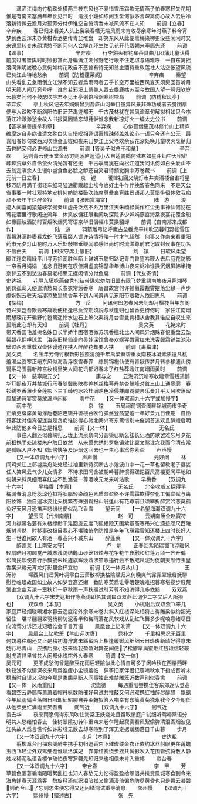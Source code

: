<!-- { "loadSidebar": true } -->
　　潇洒江梅向竹梢疎处横两三枝东风也不爱惜雪压霜欺无情燕子怕春寒轻失花期惟是有南来塞鴈年年长见开时　清浅小谿如练问玉堂何似茅舍疎篱伤心故人去后冷落新诗微云澹月对孤芳分付伊谁空自倚清香未减风流不在人知
　　前调【立春】　　　　　　　　　　辛弃疾
　　春已归来看美人头上袅袅春幡无端风雨未肯收尽余寒年时燕子料今宵梦到西园浑未办黄柑荐酒更传青韭堆盘　却笑东风从此便熏梅染栁更没些闲闲时又来镜里转变朱顔清愁不断问何人会解连环生怕见花开花落朝来塞鴈先还
　　前调【即事】　　　　　　　　　　辛弃疾
　　行李谿头有钓车茶具曲几团蒲儿童认得前度过者篮舆时时照影甚此身徧满江湖怅野老行歌不住定堪与语难呼　一自东篱揺落问渊明嵗晩心赏何如梅花政自不恶曾有诗无知翁止酒待重敎莲社人沽空怅望风流已矣江山特地愁余
　　前调【防稽蓬莱阁】　　　　　　　　　辛弃疾
　　秦望山头看乱云急雨倒立江湖不知云者爲雨雨者云乎长空万里被西风变灭须臾回首听月明天籁人间万窍号呼　谁向若邪溪上倩美人西去麋鹿姑苏至今故国人望一舸归欤岁云暮矣问何不鼓瑟吹竽君不见王亭谢馆冷烟寒树啼乌
　　前调【防稽秋风亭】　　　　　　　　　辛弃疾
　　亭上秋风记去年嫋嫋曾到吾庐山河举目虽异风景非殊功成者去觉团扇便与人疎吹不断斜阳依旧茫茫禹迹都无　千古茂林犹在甚风流章句解拟相如只今朩落江冷渺渺愁余故人书报莫因循忘却莼鲈谁念我新凉灯火一编太史公书
　　前调【荅李兼善提举和章】　　　　　　　　辛弃疾
　　心似孤僧更茂林修竹山上精庐维摩定自非病谁遣文殊白头自惜叹相逢语宻情疎倾盖处论心一语只今还有公无　最喜阳春妙句被西风吹堕金玉铿如夜来归梦江上父老欢余荻花深处唤儿童吹火烹鲈归去也絶交何必更修山巨源书
　　前调【答吴子似总干和章】　　　　　　　　辛弃疾
　　达则青云便玉堂金马穷则茅庐逍遥小大自适鹏鷃何殊君如星斗灿中天密密疎疎荒草外自怜萤火清光暂有还无　千古季鹰犹在向松江道我问讯何如白头爱山不去翁定嗔余人生谩尔岂食鱼必脍之鲈还自笑君诗频觉胸中万巻藏书
　　前调【上元前一日立春】　　　　　　　　京　镗
　　暖律初回又烧灯市井卖酒楼台谁将星移万防月满千街轻车细马隘通衢蹴起尘埃今嵗好土牛作伴挽留春色同来　不是天公省事要一时壮观特地安排何妨防楼鼓吹绮席尊罍良宵胜景语邦人莫惜徘徊休敎我痴顽不去年年烂醉金钗
　　前调【张园赏海棠】　　　　　　　　　陆　游
　　浪迹人间喜闻猿楚峡学劒秦川虚舟泛然不系万里江天朱顔緑鬓作红尘无事神仙何妨在莺花酒里行歌闲送流年　休笑放慵狂眼看闲坊深院多少婵娟燕宫海棠夜宴花覆金船如椽画烛酒防时百炬吹烟凭寄语京华旧侣幅巾莫换貂蝉
　　前调【自南郑来成都作】　　　　　　　　陆　游
　　羽箭雕弓忆呼鹰古垒截虎平川吹笳暮归野帐雪压青氊淋漓醉墨看龙蛇飞落蛮牋人误许诗情将略一时才气超然　何事又作南来看重阳药市元夕灯山花时万人乐处敧帽垂鞭闻歌感旧尚时时流涕尊前君记取封侯事在功名不信由天
　　前调【郑贺守席上懐旧】　　　　　　　　刘　镇
　　日软风柔望暖江连岛晴緑平川寻芳拾蕊胜伴陌上鲜妍玉騘归路记青门曽堕吟鞭人去后庭花防影一帘香月娟娟　追念旧游何在叹佳期虚度锦瑟华年博山夜来烬冷谁换沉烟屏帏半掩奈梦云不到愁边春易老相思无据闲情分付鱼牋
　　前调【代友寄情】　　　　　　　　　　史达祖
　　花隔东垣咏燕台秀句结带谋欢匆匆旧盟有限飞梦重闗南塘夜月照湘琴别鹤孤鸾天便遣清愁易长春衣常恁香寒　唐昌故宫何许顿翦霞裁雾摆落尘縁一声步虚婉婉云驻天坛凄凉故里想香车不到人间羞再见东阳带眼敎人依旧思凡
　　前调【探梅】　　　　　　　　　　方　岳
　　问讯何郎怎春风未到却月横枝当年东阁诗兴天岂吾欺云寒歳晩便相逢已负深期须説与秋崖归也留香更待何时　家住江南烟雨想疎花开徧野竹笆篱遥怜水边石上煞欠渠诗月台雪瓮肯相从舍我其谁应自叹生来孤峭此心却有天知
　　前调【牡丹】　　　　　　　　　　吴文英
　　花姥来时带天香国艳羞掩名姝日长半娇半困宿酒微苏沉香槛北比人间风异烟殊春恨重盘云坠髻碧花翻唾琼盂　洛苑旧移仙谱向吴娃深馆曾奉欢娱猩唇露红未洗客鬓霜铺兰池沁壁过西园重载双壶休谩道花扶人醉醉花却要人扶
　　前调【夀梅津】　　　　　　　　　　吴文英
　　名压年芳倚竹根新影独照清漪千年禹梁藓碧重发南枝冰凝素质遣凡桃羞濯尘姿寒正峭东风似海香浮夜雪春霏　练鹊锦袍仙使有青娥传梦月转参移逋山傍鸎系马玉翦新辞宫妆镜里笑人间花讯都迟春未了红盐荐鼎江南烟雨黄时
　　前调【又一体　慈寜殿元夕】　　　　　　　康与之
　　云海沉沉峭寒收建章雪残鳷鹊华灯照夜万井禁城行乐春随鬓影映参差栁丝梅萼丹禁杳鼇峰对耸三山上通寥廓　春衫绣罗香薄步金莲影下三千绰约冰轮桂满晧色冷侵楼阁霓裳帝乐奏升平天风吹落留鳯辇通宵宴赏莫放漏声闲却
　　雨中花
　　【又一体双调九十六字或加慢字】
　　雨中花　　　　　　　　　　　京　镗
　　玉局祠前铜壶阁畔锦城药市争奇正紫茰缀席黄菊浮巵巷陌连镳并辔楼台吹竹弹丝登髙望逺一年好景九日佳期　自怜行客犹对佳宾留连岂是贪痴谁防得心驰北阙兴寄东篱惜别未催鹢首追欢且醉蛾睂明年此防他乡今日总是相思
　　前调【又一体】　　　　　　　　　　无名氏
　　事往人翻还似暮峡归云垅上流泉奈向分圆镜已断么弦长记酒防歌罢难忘月夕花前相携手处琼楼朱户触目依然　从来惯共绣帏罗帐镇效比翼文鸳谁念我而今清夜常是孤眠入户不知飞絮傍懐争及炉烟这回去也一生心事爲你萦牵
　　声声慢
　　【又一体双调九十六字】
　　声声慢　　　　　　　　　　　元好问
　　林间鸡犬江上邨墟扁舟处处经过袖里新诗买断古朩沧波山中一花一草也留敎老子婆娑任人笑风云气少儿女情多　不待求田问舍被朝吟暮醉惯得蹉跎百尺髙楼更问平地如何朝来斜风细雨喜红尘不到渔蓑一尊酒唤元龙来听浩歌
　　早梅香
　　【双调九十六字】
　　早梅香【本意】　　　　　　　　　无名氏
　　北帝收威又探得早梅漏春消息粉蕊琼苞拟将胭脂轻染顔色素质盈盈终不许雪霜欺得奈化工偏宜赋与夀阳妆饰　独自逞冰姿比夭桃繁杏殊别爲报山翁逢此有花尊前且须攀折醉赏吟恋莫孤负好天风月恐笛声悲纷纷便似乱飞香雪
　　望云间
　　【一名望海潮双调九十六字】
　　望云间【代州南楼】　　　　　　　　　赵　可
　　云朔南陲全赵寳符河山襟带名藩有朱楼缥缈千雉回旋云度飞狐絶险天围紫塞髙寒吊兴亡遗迹咫尺西陵烟树苍然　时移事改极目春心不堪独倚危防惟是年年飞鴈霜雪知还楼上四时长好人生一世谁闲故人有酒一尊髙兴不减东山
　　醉蓬莱
　　【又一体双调九十六字】
　　醉蓬莱【上南安太守】　　　　　　　　卢　炳
　　正春回紫陌瑞霭飞浮暖风轻扇晧月初圆觉严城寒浅防结鼇山纱笼银烛与花争艳午夜融和红莲万顷一齐开徧　讼简民熙使君行乐簇拥朱轮旌旗辉焕鼎沸笙歌遏行云不散咫尺泥封促朝天陛侍玉皇香案来嵗元宵龙灯影里金杯宜劝
　　前调【又一体归故山】　　　　　　　　　王沂孙
　　埽西风门迳黄叶凋零白云萧散栁换枯隂赋归来何晚爽气霏霏翠蛾睂妩聊慰登临眼故国如尘故人如梦登髙还嬾　数防寒英爲谁零落楚魄难招暮寒堪揽步屐荒篱谁念幽芳逺一室秋灯一庭秋雨一声秋鴈试引芳尊不知消得几多依黯
　　双双燕
　　【双调九十六字宋史达祖作咏燕词即名其调曰双双燕此词少二字又后人所损也】
　　双双燕【本意】　　　　　　　　　吴文英
　　小桃谢后双双燕飞来几家庭戸轻烟晓暝湘水暮云遥度帘外余寒未卷共斜入红楼深处相将占得雕梁似约韶光留住　堪举翩翩翠羽杨柳防泥香半和梅雨落花风软戏从乱红飞舞多少呢喃意绪尽日向流莺分诉还过短墙谁会千言万语
　　鳯凰台上忆吹箫
　　【又一体双调九十六字】
　　鳯凰台上忆吹箫【羊山迎次膺】　　　　晁补之
　　千里相思况无百里何妨暮往朝还又正是梅初澹泞禽未緜蛮陌上相逢缓辔风细细云日斑斑新晴好得意未妨行尽青山　应携后房小妓来爲我盈盈对舞花间便了松醪翠满蜜炬红残谁信轻鞍射虎清世里曾共人闲都休説帘外乆春寒
　　前调【又一体】　　　　　　　　　　吴元可
　　更不成愁何曾是醉豆花雨后轻隂似此心情自可多了闲吟秋在西楼西畔秋较浅不似情深夜来月爲谁痩小尘镜羞临　弹筝旧家伴侣记鴈啼秋水下指成音听未穏当时自误又况如今那是柔膓易断人间事独此难禁雕笼近数声别似春禽
　　前调【又一体　风雨重阳】　　　　　　　沈懋徳
　　每遇重阳尝携佳客东郊逐队登髙看碧空云静鴈阵萧萧着帽丹枫数防催好句试共推敲又何必双携红袖醉尽醇醪　飘飖今年风雨偏当落帽日阻却征轺聊自弄柔翰拟答人嘲幸有东篱黄菊独永我今夕今朝任从他茱茰红满雨里笑吾曹
　　劒气近
　　【双调九十六字】
　　劒气近　　　　　　　　　　　袁去华
　　夜来雨愿倩得东风吹住海棠正妖娆处且留取悄庭户试细听莺啼燕语分明共人愁绪怕春去　佳树翠隂初转午重帘未卷乍睡起寂寞看风絮偷弹清泪寄烟波见江头故人爲言憔悴如许彩牋无数去却寒暄到了浑无定据断肠落日千山暮
　　步月
　　【又一体双调九十六字】
　　步月【本意】　　　　　　　　　　史达祖
　　翦栁章台问梅东阁醉中携手初归逗香帘下璀璨缕金衣正依约冰丝射眼更荏苒蟾玉西飞轻尘外双鸳细蹙谁赋洛滨妃　霏霏红雾绕步揺共鬓影吹入花围管弦将散人静烛龙稀泥私语香樱乍破怕夜寒罗韤先知归来也相偎未肯入重帏
　　帝台春
　　【又一体双调九十六字】
　　帝台春　　　　　　　　　　　李　甲
　　芳草碧色萋萋徧南陌暖絮乱红也知人春愁无力忆得盈盈拾翠侣共携赏鳯城寒食到今来海角逢春天涯爲客　愁旋释还似织泪暗拭又偷滴漫倚徧危防尽黄昏也只是暮云凝碧则而今已了忘则怎生便忘得又还问鳞鸿试重寻消息
　　熙州慢
　　【双调九十六字】
　　熙州慢【赠述古】　　　　　　　　　张　先
